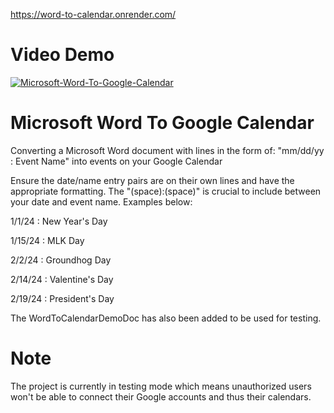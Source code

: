 https://word-to-calendar.onrender.com/

# Video Demo

[![Microsoft-Word-To-Google-Calendar](https://img.youtube.com/vi/gOEYSixDmvU/0.jpg)](https://www.youtube.com/watch?v=gOEYSixDmvU&ab_channel=Allen)

# Microsoft Word To Google Calendar 

Converting a Microsoft Word document with lines in the form of: "mm/dd/yy : Event Name" into events on your Google Calendar

Ensure the date/name entry pairs are on their own lines and have the appropriate formatting.
The "(space):(space)" is crucial to include between your date and event name. Examples below:

1/1/24 : New Year's Day

1/15/24 : MLK Day

2/2/24 : Groundhog Day

2/14/24 : Valentine's Day

2/19/24 : President's Day

The WordToCalendarDemoDoc has also been added to be used for testing.

# Note

The project is currently in testing mode which means unauthorized users won't be able to connect their Google accounts and thus their calendars.
